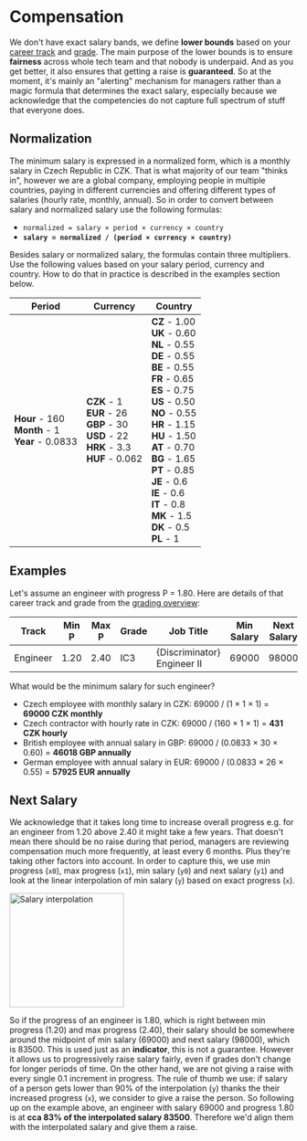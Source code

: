 # Compensation

We don't have exact salary bands, we define **lower bounds** based on your [career track](career-tracks/readme.md) and [grade](grades.md). The main purpose of the lower bounds is to ensure **fairness** across whole tech team and that nobody is underpaid. And as you get better, it also ensures that getting a raise is **guaranteed**. So at the moment, it's mainly an "alerting" mechanism for managers rather than a magic formula that determines the exact salary, especially because we acknowledge that the competencies do not capture full spectrum of stuff that everyone does.

## Normalization

The minimum salary is expressed in a normalized form, which is a monthly salary in Czech Republic in CZK. That is what majority of our team "thinks in", however we are a global company, employing people in multiple countries, paying in different currencies and offering different types of salaries (hourly rate, monthly, annual). So in order to convert between salary and normalized salary use the following formulas:

- `normalized = salary × period × currency × country`
- **`salary = normalized / (period × currency × country)`**

Besides salary or normalized salary, the formulas contain three multipliers. Use the following values based on your salary period, currency and country. How to do that in practice is described in the examples section below.

| Period                                                   | Currency                                                                                                  | Country                                                                                                                                                                                                                                                                                                                                                                        |
| -------------------------------------------------------- | --------------------------------------------------------------------------------------------------------- | ------------------------------------------------------------------------------------------------------------------------------------------------------------------------------------------------------------------------------------------------------------------------------------------------------------------------------------------------------------------------------ |
| **Hour** - 160<br/> **Month** - 1 <br/>**Year** - 0.0833 | **CZK** - 1<br/> **EUR** - 26<br/> **GBP** - 30<br/> **USD** - 22<br/> **HRK** - 3.3<br/> **HUF** - 0.062 | **CZ** - 1.00<br/> **UK** - 0.60<br/> **NL** - 0.55<br/> **DE** - 0.55<br/> **BE** - 0.55<br/> **FR** - 0.65<br/> **ES** - 0.75<br/> **US** - 0.50<br/> **NO** - 0.55<br/> **HR** - 1.15<br/> **HU** - 1.50<br/> **AT** - 0.70<br/> **BG** - 1.65<br/> **PT** - 0.85<br/> **JE** - 0.6<br/> **IE** - 0.6<br/> **IT** - 0.8<br/> **MK** - 1.5<br/> **DK** - 0.5<br/> **PL** - 1 |

## Examples

Let's assume an engineer with progress P = 1.80. Here are details of that career track and grade from the [grading overview](grades.md):

| Track    | Min P | Max P | Grade | Job Title                   | Min Salary | Next Salary |
| -------- | ----- | ----- | ----- | --------------------------- | ---------- | ----------- |
| Engineer | 1.20  | 2.40  | IC3   | {Discriminator} Engineer II | 69000      | 98000       |

What would be the minimum salary for such engineer?

- Czech employee with monthly salary in CZK: 69000 / (1 × 1 × 1) = **69000 CZK monthly**
- Czech contractor with hourly rate in CZK: 69000 / (160 × 1 × 1) = **431 CZK hourly**
- British employee with annual salary in GBP: 69000 / (0.0833 × 30 × 0.60) = **46018 GBP annually**
- German employee with annual salary in EUR: 69000 / (0.0833 × 26 × 0.55) = **57925 EUR annually**

## Next Salary

We acknowledge that it takes long time to increase overall progress e.g. for an engineer from 1.20 above 2.40 it might take a few years. That doesn't mean there should be no raise during that period, managers are reviewing compensation much more frequently, at least every 6 months. Plus they're taking other factors into account. In order to capture this, we use min progress (`x0`), max progress (`x1`), min salary (`y0`) and next salary (`y1`) and look at the linear interpolation of min salary (`y`) based on exact progress (`x`).

<img alt="Salary interpolation" height="200px" src="https://user-images.githubusercontent.com/435787/131226550-929f09fa-0272-45de-b9f2-fa3d7df6e321.png">

So if the progress of an engineer is 1.80, which is right between min progress (1.20) and max progress (2.40), their salary should be somewhere around the midpoint of min salary (69000) and next salary (98000), which is 83500. This is used just as an **indicator**, this is not a guarantee. However it allows us to progressively raise salary fairly, even if grades don't change for longer periods of time. On the other hand, we are not giving a raise with every single 0.1 increment in progress. The rule of thumb we use: if salary of a person gets lower than 90% of the interpolation (`y`) thanks the their increased progress (`x`), we consider to give a raise the person. So following up on the example above, an engineer with salary 69000 and progress 1.80 is at **cca 83% of the interpolated salary 83500**. Therefore we'd align them with the interpolated salary and give them a raise.
